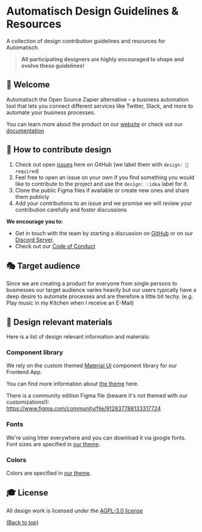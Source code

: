 # Automatisch Design Guidelines & Resources

A collection of design contribution guidelines and resources for Automatisch.

> **All participating designers are highly encouraged to shape and evolve these guidelines!**

## 👋 Welcome

Automatisch the Open Source Zapier alternative – a business automation tool that lets you connect different services like Twitter, Slack, and more to automate your business processes.

You can learn more about the product on our [website](https://automatisch.io) or check out our [documentation](https://automatisch.io/docs)

## 🚢 How to contribute design

1. Check out open [issues](https://github.com/automatisch/automatisch/issues) here on GitHub (we label them with `design: 💅required`)
2. Feel free to open an issue on your own if you find something you would like to contribute to the project and use the `design: 💡idea` label for it.
3. Clone the public Figma files if available or create new ones and share them publicly
4. Add your contributions to an issue and we promise we will review your contribution carefully and foster discussions

**We encourage you to:**

- Get in touch with the team by starting a discussion on [GitHub](https://github.com/automatisch/automatisch/discussions) or on our [Discord Server](https://discord.gg/dJSah9CVrC).
- Check out our [Code of Conduct](https://github.com/automatisch/automatisch/blob/main/CODE_OF_CONDUCT.md)

## 🎭 Target audience

Since we are creating a product for everyone from single persons to businesses our target audience varies heavily but our users typically have a deep desire to automate processes and are therefore a little bit techy. (e.g. Play music in my Kitchen when I receive an E-Mail)

## 💅 Design relevant materials

Here is a list of design relevant information and materials:

### Component library

We rely on the custom themed [Material UI](https://mui.com/material-ui/) component library for our Frontend App.

You can find more information about [the theme](https://github.com/automatisch/automatisch/blob/main/packages/web/src/styles/theme.ts) here. 

There is a community edition Figma file (beware it's not themed with our customizations!):
https://www.figma.com/community/file/912837788133317724


### Fonts

We're using Inter everywhere and you can download it via google fonts. 
Font sizes are specified in [our theme](https://github.com/automatisch/automatisch/blob/main/packages/web/src/styles/theme.ts#L62).

### Colors

Colors are specified in [our theme](https://github.com/automatisch/automatisch/blob/main/packages/web/src/styles/theme.ts#L7).


## 🎓 License

All design work is licensed under the
[AGPL-3.0 license](https://github.com/automatisch/automatisch/blob/main/LICENSE.md)

[(Back to top)](#-table-of-contents)
